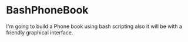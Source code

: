 # BashPhoneBook
I'm going to build a Phone book using bash scripting also it will be with a friendly graphical interface.
